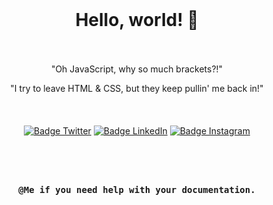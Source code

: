 
<div align = center style="
background-image: url('images/background.jpg');
background-size: cover;">

<br>

# Hello, world! 👋
<br>
<br>
"Oh JavaScript, why so much brackets?!"

"I try to leave HTML & CSS, but they keep pullin' me back in!"
<br>
<br>
<br>
<br>
[![Badge Twitter]][Twitter]
[![Badge LinkedIn]][LinkedIn]
[![Badge Instagram]][Instagram]

[Twitter]: https://twitter.com/ilya0x
[Badge Twitter]: https://img.shields.io/twitter/follow/ElectroArchiver?color=1378b7&label=Twitter/X&logo=Twitter&logoColor=FFFFFF&style=for-the-badge&labelColor=1DA1F2

[LinkedIn]: https://www.linkedin.com/in/ilya0x
[Badge LinkedIn]: https://img.shields.io/twitter/follow/ElectroArchiver?color=1378b7&label=LinkedIn&logo=LinkedIn&logoColor=FFFFFF&style=for-the-badge&labelColor=1DA1F2

[Instagram]: https://www.linkedin.com/in/ilya0x
[Badge Instagram]: https://img.shields.io/twitter/follow/ElectroArchiver?color=1378b7&label=Instagram&logo=Instagram&logoColor=FFFFFF&style=for-the-badge&labelColor=1DA1F2

<br>
<br>

<kbd> <br> **@Me if you need help with your documentation.** <br> </kbd>

</div>